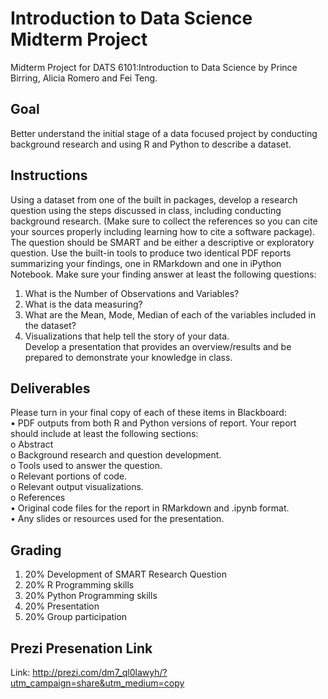 # Introduction to Data Science Midterm Project

Midterm Project for DATS 6101:Introduction to Data Science by Prince Birring, Alicia Romero and Fei Teng.

## Goal
Better understand the initial stage of a data focused project by conducting background research and using R and Python to describe a dataset. 

## Instructions
Using a dataset from one of the built in packages, develop a research question using the steps discussed in class, including conducting background research. (Make sure to collect the references so you can cite your sources properly including learning how to cite a software package).  The question should be SMART and be either a descriptive or exploratory question. 
Use the built-in tools to produce two identical PDF reports summarizing your findings, one in RMarkdown and one in iPython Notebook.  Make sure your finding answer at least the following questions:
1.	What is the Number of Observations and Variables?
2.	What is the data measuring? 
3.	What are the Mean, Mode, Median of each of the variables included in the dataset?
4.	Visualizations that help tell the story of your data.<br/>
Develop a presentation that provides an overview/results and be prepared to demonstrate your knowledge in class.

## Deliverables
Please turn in your final copy of each of these items in Blackboard:<br/>
•	PDF outputs from both R and Python versions of report.  Your report should include at least the following sections:<br/>
  o	Abstract<br/>
  o	Background research and question development.<br/>
  o	Tools used to answer the question.<br/>
  o	Relevant portions of code.<br/>
  o	Relevant output visualizations.<br/>
  o	References<br/>
•	Original code files for the report in RMarkdown and .ipynb format.<br/>
•	Any slides or resources used for the presentation.<br/>

## Grading
1.	20% Development of SMART Research Question
2.	20% R Programming skills
3.	20% Python Programming skills
4.	20% Presentation
5.	20% Group participation

## Prezi Presenation Link
Link: http://prezi.com/dm7_ql0lawyh/?utm_campaign=share&utm_medium=copy
